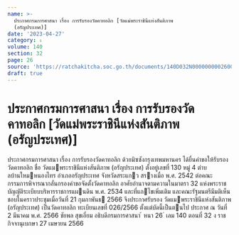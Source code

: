 ```yaml
---
name: >-
  ประกาศกรมการศาสนา เรื่อง การรับรองวัดคาทอลิก [วัดแม่พระราชินีแห่งสันติภาพ
  (อรัญประเทศ)]
date: '2023-04-27'
category: ง
volume: 140
section: 32
page: 26
source: 'https://ratchakitcha.soc.go.th/documents/140D032N0000000002600.pdf'
draft: true
---
```


# ประกาศกรมการศาสนา เรื่อง การรับรองวัดคาทอลิก [วัดแม่พระราชินีแห่งสันติภาพ (อรัญประเทศ)]

ประกาศกรมการศาสนา เรื่อง การรับรองวัดคาทอลิก ด้วยมิซซังกรุงเทพมหานคร ได้ยื่นคําขอให้รับรองวัดคาทอลิก ชื่อ วัดแมพระราชินีแห่งสันติภาพ (อรัญประเทศ) ตั้งอยู่เลขที่ 130 หมู่ 4 ตําบลบ้านใหมหนองไทร อําเภออรัญประเทศ จังหวัดสระแกว สรางเมื่อ พ.ศ. 2542 ต่อคณะกรรมการพิจารณากลั่นกรองคําขอจัดตั้งวัดคาทอลิก อาศัยอํานาจตามความในมาตรา 32 แห่งพระราชบัญญัติระเบียบบริหารราชการแผนดิน พ.ศ. 2534 และที่แกไขเพิ่มเติม และคณะรัฐมนตรีมีมติเห็นชอบในคราวประชุมเมื่อวันที่ 21 กุมภาพันธ 2566 จึงประกาศรับรอง วัดแมพระราชินีแห่งสันติภาพ (อรัญประเทศ) เป็นวัดคาทอลิก ทะเบียนเลขที่ 026/2566 ตั้งแต่บัดนี้เป็นตนไป ประกาศ ณ วันที่ 2 มีนาคม พ.ศ. 2566 ชัยพล สุขเอี่ยม อธิบดีกรมการศาสนา ้ หนา 26 ่ เลม 140 ตอนที่ 32 ง ราชกิจจานุเบกษา 27 เมษายน 2566
